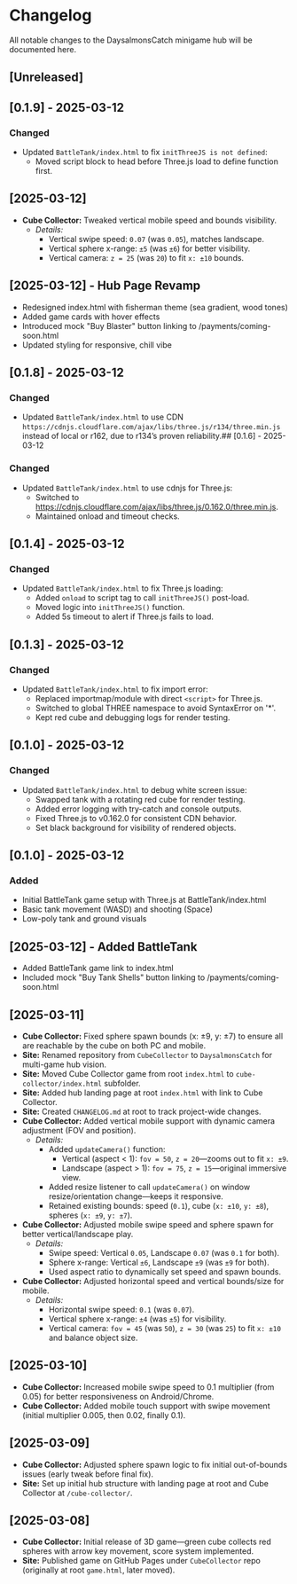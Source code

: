 # Changelog

All notable changes to the DaysalmonsCatch minigame hub will be documented here.

## [Unreleased]
## [0.1.9] - 2025-03-12
### Changed
- Updated `BattleTank/index.html` to fix `initThreeJS is not defined`:
  - Moved script block to head before Three.js load to define function first.

## [2025-03-12]
- **Cube Collector:** Tweaked vertical mobile speed and bounds visibility.
  - *Details:*
    - Vertical swipe speed: `0.07` (was `0.05`), matches landscape.
    - Vertical sphere x-range: `±5` (was `±6`) for better visibility.
    - Vertical camera: `z = 25` (was `20`) to fit `x: ±10` bounds.
## [2025-03-12] - Hub Page Revamp
- Redesigned index.html with fisherman theme (sea gradient, wood tones)
- Added game cards with hover effects
- Introduced mock "Buy Blaster" button linking to /payments/coming-soon.html
- Updated styling for responsive, chill vibe
## [0.1.8] - 2025-03-12
### Changed
- Updated `BattleTank/index.html` to use CDN `https://cdnjs.cloudflare.com/ajax/libs/three.js/r134/three.min.js` instead of local or r162, due to r134’s proven reliability.## [0.1.6] - 2025-03-12
### Changed
- Updated `BattleTank/index.html` to use cdnjs for Three.js:
  - Switched to https://cdnjs.cloudflare.com/ajax/libs/three.js/0.162.0/three.min.js.
  - Maintained onload and timeout checks.
## [0.1.4] - 2025-03-12
### Changed
- Updated `BattleTank/index.html` to fix Three.js loading:
  - Added `onload` to script tag to call `initThreeJS()` post-load.
  - Moved logic into `initThreeJS()` function.
  - Added 5s timeout to alert if Three.js fails to load.

## [0.1.3] - 2025-03-12
### Changed
- Updated `BattleTank/index.html` to fix import error:
  - Replaced importmap/module with direct `<script>` for Three.js.
  - Switched to global THREE namespace to avoid SyntaxError on '*'.
  - Kept red cube and debugging logs for render testing.
## [0.1.0] - 2025-03-12
### Changed
- Updated `BattleTank/index.html` to debug white screen issue:
  - Swapped tank with a rotating red cube for render testing.
  - Added error logging with try-catch and console outputs.
  - Fixed Three.js to v0.162.0 for consistent CDN behavior.
  - Set black background for visibility of rendered objects.

## [0.1.0] - 2025-03-12
### Added
- Initial BattleTank game setup with Three.js at BattleTank/index.html
- Basic tank movement (WASD) and shooting (Space)
- Low-poly tank and ground visuals
 ## [2025-03-12] - Added BattleTank
- Added BattleTank game link to index.html
- Included mock "Buy Tank Shells" button linking to /payments/coming-soon.html

## [2025-03-11]
- **Cube Collector:** Fixed sphere spawn bounds (x: ±9, y: ±7) to ensure all are reachable by the cube on both PC and mobile.
- **Site:** Renamed repository from `CubeCollector` to `DaysalmonsCatch` for multi-game hub vision.
- **Site:** Moved Cube Collector game from root `index.html` to `cube-collector/index.html` subfolder.
- **Site:** Added hub landing page at root `index.html` with link to Cube Collector.
- **Site:** Created `CHANGELOG.md` at root to track project-wide changes.
- **Cube Collector:** Added vertical mobile support with dynamic camera adjustment (FOV and position).
  - *Details:* 
    - Added `updateCamera()` function:
      - Vertical (aspect < 1): `fov = 50`, `z = 20`—zooms out to fit `x: ±9`.
      - Landscape (aspect > 1): `fov = 75`, `z = 15`—original immersive view.
    - Added resize listener to call `updateCamera()` on window resize/orientation change—keeps it responsive.
    - Retained existing bounds: speed (`0.1`), cube (`x: ±10`, `y: ±8`), spheres (`x: ±9`, `y: ±7`).
- **Cube Collector:** Adjusted mobile swipe speed and sphere spawn for better vertical/landscape play.
  - *Details:*
    - Swipe speed: Vertical `0.05`, Landscape `0.07` (was `0.1` for both).
    - Sphere x-range: Vertical `±6`, Landscape `±9` (was `±9` for both).
    - Used aspect ratio to dynamically set speed and spawn bounds.
- **Cube Collector:** Adjusted horizontal speed and vertical bounds/size for mobile.
  - *Details:*
    - Horizontal swipe speed: `0.1` (was `0.07`).
    - Vertical sphere x-range: `±4` (was `±5`) for visibility.
    - Vertical camera: `fov = 45` (was `50`), `z = 30` (was `25`) to fit `x: ±10` and balance object size.
## [2025-03-10]
- **Cube Collector:** Increased mobile swipe speed to 0.1 multiplier (from 0.05) for better responsiveness on Android/Chrome.
- **Cube Collector:** Added mobile touch support with swipe movement (initial multiplier 0.005, then 0.02, finally 0.1).

## [2025-03-09]
- **Cube Collector:** Adjusted sphere spawn logic to fix initial out-of-bounds issues (early tweak before final fix).
- **Site:** Set up initial hub structure with landing page at root and Cube Collector at `/cube-collector/`.

## [2025-03-08]
- **Cube Collector:** Initial release of 3D game—green cube collects red spheres with arrow key movement, score system implemented.
- **Site:** Published game on GitHub Pages under `CubeCollector` repo (originally at root `game.html`, later moved).
